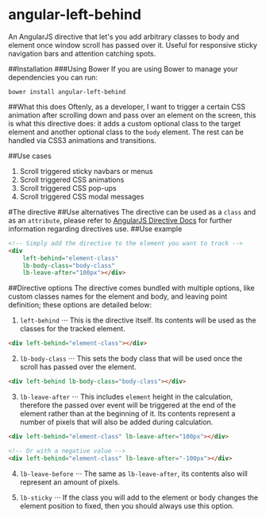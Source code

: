 # angular-left-behind

An AngularJS directive that let's you add arbitrary classes to body and element once window scroll has passed over it. Useful for responsive sticky navigation bars and attention catching spots.

##Installation
###Using Bower
If you are using Bower to manage your dependencies you can run:

`bower install angular-left-behind`

##What this does
Oftenly, as a developer, I want to trigger a certain CSS animation after scrolling down and pass over an element on the screen, this is what this directive does: it adds a custom optional class to the target element and another optional class to the `body` element. The rest can be handled via CSS3 animations and transitions.

##Use cases
1. Scroll triggered sticky navbars or menus
2. Scroll triggered CSS animations
3. Scroll triggered CSS pop-ups
4. Scroll triggered CSS modal messages

#The directive
##Use alternatives
The directive can be used as a `class` and as an `attribute`, please refer to [AngularJS Directive Docs](https://docs.angularjs.org/guide/directive) for further information regarding directives use.
##Use example
```html
<!-- Simply add the directive to the element you want to track -->
<div 
	left-behind="element-class" 
	lb-body-class="body-class" 
	lb-leave-after="100px"></div>
```

##Directive options
The directive comes bundled with multiple options, like custom classes names for the element and body, and leaving point definition; these options are detailed below:


1. `left-behind` 
⋅⋅⋅ This is the directive itself. Its contents will be used as the classes for the tracked element.

```html
<div left-behind="element-class"></div>
```


2. `lb-body-class`
⋅⋅⋅ This sets the body class that will be used once the scroll has passed over the element.

```html
<div left-behind lb-body-class="body-class"></div>
```


3. `lb-leave-after` 
⋅⋅⋅ This includes `element` height in the calculation, therefore the passed over event will be triggered at the end of the element rather than at the beginning of it. Its contents represent a number of pixels that will also be added during calculation.

```html
<div left-behind="element-class" lb-leave-after="100px"></div>

<!-- Or with a negative value -->
<div left-behind="element-class" lb-leave-after="-100px"></div>
```


4. `lb-leave-before`
⋅⋅⋅ The same as `lb-leave-after`, its contents also will represent an amount of pixels.

5. `lb-sticky`
⋅⋅⋅ If the class you will add to the element or body changes the element position to fixed, then you should always use this option.



